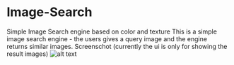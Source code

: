 # Image-Search
Simple Image Search engine based on color and texture
This is a simple image search engine - the users gives a query image and the engine returns similar images.
Screenschot (currently the ui is only for showing the result images)
![alt text](https://raw.githubusercontent.com/TeodorDyakov/Content-Based-Image-Retrieval/blob/master/CBIR/screenshot.png)
